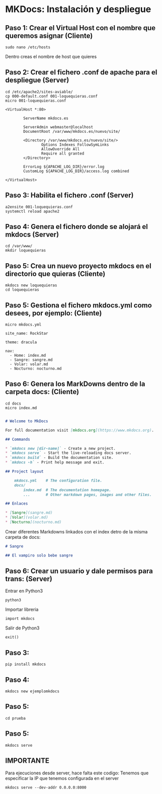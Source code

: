 # MKDocs: Instalación y despliegue

## Paso 1: Crear el Virtual Host con el nombre que queremos asignar (Cliente)

```
sudo nano /etc/hosts
```

Dentro creas el nombre de host que quieres

## Paso 2: Crear el fichero .conf de apache para el despliegue (Server)

```
cd /etc/apache2/sites-aviable/
cp 000-default.conf 001-loquequieras.conf
micro 001-loquequieras.conf
```

```
<VirtualHost *:80>

        ServerName mkdocs.es

        ServerAdmin webmaster@localhost
        DocumentRoot /var/www/mkdocs.es/nuevo/site/

        <Directory /var/www/mkdocs.es/nuevo/site/>
                Options Indexes FollowSymLinks
                AllowOverride All
                Require all granted
        </Directory>

        ErrorLog ${APACHE_LOG_DIR}/error.log
        CustomLog ${APACHE_LOG_DIR}/access.log combined

</VirtualHost>
```

## Paso 3: Habilita el fichero .conf (Server)

```
a2ensite 001-loquequieras.conf
systemctl reload apache2
```

## Paso 4: Genera el fichero donde se alojará el mkdocs (Server)

```
cd /var/www/
mkdir loquequieras
```

## Paso 5: Crea un nuevo proyecto mkdocs en el directorio que quieras (Cliente)

```
mkdocs new loquequieras
cd loquequieras
```

## Paso 5: Gestiona el fichero mkdocs.yml como desees, por ejemplo: (Cliente)

```
micro mkdocs.yml
```

```
site_name: RockStar

theme: dracula

nav:
  - Home: index.md
  - Sangre: sangre.md
  - Volar: volar.md
  - Nocturno: nocturno.md
```

## Paso 6: Genera los MarkDowns dentro de la carpeta docs: (Cliente)

```
cd docs
micro index.md
```

```markdown

# Welcome to MkDocs

For full documentation visit [mkdocs.org](https://www.mkdocs.org).

## Commands

* `mkdocs new [dir-name]` - Create a new project.
* `mkdocs serve` - Start the live-reloading docs server.
* `mkdocs build` - Build the documentation site.
* `mkdocs -h` - Print help message and exit.

## Project layout

    mkdocs.yml    # The configuration file.
    docs/
        index.md  # The documentation homepage.
        ...       # Other markdown pages, images and other files.

## Enlaces

* [Sangre](sangre.md)
* [Volar](volar.md)
* [Nocturno](nocturno.md)
```

Crear diferentes Markdowns linkados con el index detro de la misma carpeta de docs:

```markdown
# Sangre

## El vampiro solo bebe sangre
```

## Paso 6: Crear un usuario y dale permisos para trans: (Server)


Entrar en Python3
```
python3
```
Importar libreria
```
import mkdocs
```
Salir de Python3
```
exit()
```

## Paso 3:

```
pip install mkdocs
```

## Paso 4:

```
mkdocs new ejemplomkdocs
```
## Paso 5:

```
cd prueba
```

## Paso 5:

```
mkdocs serve
```

## IMPORTANTE
Para ejecuciones desde server, hace falta este codigo:
Tenemos que especificar la IP que tenemos configurada en el server

```
mkdocs serve --dev-addr 0.0.0.0:8000
```
